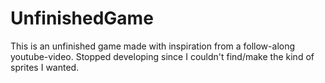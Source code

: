 # UnfinishedGame
This is an unfinished game
made with inspiration from a follow-along youtube-video.
Stopped developing since I couldn't find/make the kind of sprites I wanted.

